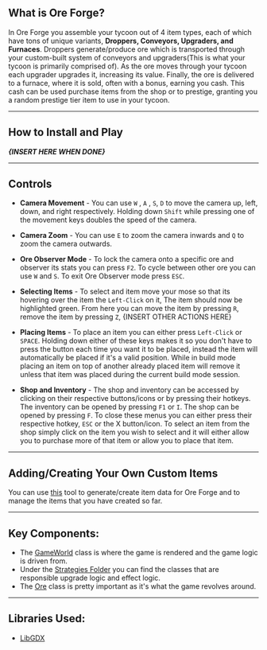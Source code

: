 
## What is Ore Forge? 


In Ore Forge you assemble your tycoon out of 4 item types, each of which have tons of unique variants,
**Droppers, Conveyors, Upgraders, and Furnaces**. Droppers generate/produce ore which is transported through your
custom-built system of conveyors and upgraders(This is what your tycoon is primarily comprised of). As the ore moves
through your tycoon each upgrader upgrades it, increasing its value. Finally, the ore is delivered to a furnace, where
it is sold, often with a bonus, earning you cash. This cash can be used purchase items from the shop or to prestige,
granting you a random prestige tier item to use in your tycoon. 

---

## How to Install and Play

_**{INSERT HERE WHEN DONE}**_

---


## Controls
* **Camera Movement** - You can use `W` , `A` , `S`, `D` to move the camera up, left, down, and right respectively. Holding down `Shift` while 
pressing one of the movement keys doubles the speed of the camera.
 

* **Camera Zoom** - You can use `E` to zoom the camera inwards and `Q` to zoom the camera outwards.
 

* **Ore Observer Mode** - To lock the camera onto a specific ore and observer its stats you can press `F2`. To cycle between other ore you can
use `W` and `S`. To exit Ore Observer mode press `ESC`.
 

* **Selecting Items** - To select and item move your mose so that its hovering over the item the `Left-Click` on it, The item should now
be highlighted green. From here you can move the item by pressing `R`, remove the item by pressing `Z`, {INSERT OTHER ACTIONS HERE}
 

* **Placing Items** - To place an item you can either press `Left-Click` or `SPACE`. Holding down either of these keys
makes it so you don't have to press the button each time you want it to be placed, instead the item will automatically be placed if it's a valid position.
While in build mode placing an item on top of another already placed item will remove it unless that item was placed during the current build mode session.

 
* **Shop and Inventory** - The shop and inventory can be accessed by clicking on their respective buttons/icons or by pressing their hotkeys.
The inventory can be opened by pressing `F1` or `I`. The shop can be opened by pressing `F`. To close these menus you can either press their respective hotkey, `ESC` or
the X button/icon. To select an item from the shop simply click on the item you wish to select and it will either allow you to purchase more of that item
or allow you to place that item.

---
## Adding/Creating Your Own Custom Items
You can use [this](https://github.com/NathanUlmen/OreForge-Item-Json-Generator) tool to generate/create item data for Ore Forge and to manage the items that you have created so far.

---
## Key Components:
* The [GameWorld](https://github.com/NathanUlmen/OreForge/blob/main/core/src/main/java/ore/forge/Screens/GameWorld.java) class is where the game is rendered and the game logic is driven from.
* Under the [Strategies Folder](https://github.com/NathanUlmen/OreForge/tree/main/core/src/main/java/ore/forge/Strategies) you can find the classes that are responsible upgrade logic and effect logic.
* The [Ore](https://github.com/NathanUlmen/OreForge/blob/main/core/src/main/java/ore/forge/Ore.java) class is pretty important as it's what the game revolves around. 

---
## Libraries Used:
* [LibGDX](https://github.com/libgdx/libgdx)

